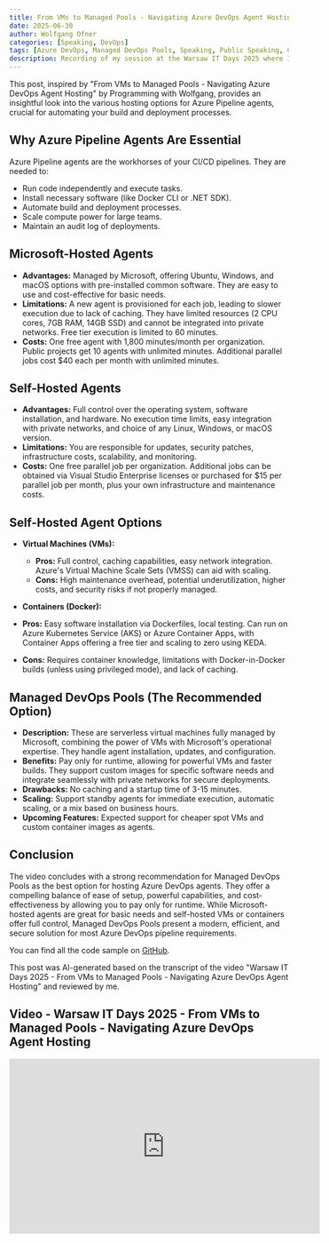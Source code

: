 ```yaml
---
title: From VMs to Managed Pools - Navigating Azure DevOps Agent Hosting - Warsaw IT Days 2025
date: 2025-06-30
author: Wolfgang Ofner
categories: [Speaking, DevOps]
tags: [Azure DevOps, Managed DevOps Pools, Speaking, Public Speaking, Conference]
description: Recording of my session at the Warsaw IT Days 2025 where I talk about the different options in Azure DevOps to host agents.
---
```


This post, inspired by "From VMs to Managed Pools - Navigating Azure DevOps Agent Hosting" by Programming with Wolfgang, provides an insightful look into the various hosting options for Azure Pipeline agents, crucial for automating your build and deployment processes.

## Why Azure Pipeline Agents Are Essential

Azure Pipeline agents are the workhorses of your CI/CD pipelines. They are needed to:

- Run code independently and execute tasks.
- Install necessary software (like Docker CLI or .NET SDK).
- Automate build and deployment processes.
- Scale compute power for large teams.
- Maintain an audit log of deployments.

## Microsoft-Hosted Agents

- **Advantages:** Managed by Microsoft, offering Ubuntu, Windows, and macOS options with pre-installed common software. They are easy to use and cost-effective for basic needs.
- **Limitations:** A new agent is provisioned for each job, leading to slower execution due to lack of caching. They have limited resources (2 CPU cores, 7GB RAM, 14GB SSD) and cannot be integrated into private networks. Free tier execution is limited to 60 minutes.
- **Costs:** One free agent with 1,800 minutes/month per organization. Public projects get 10 agents with unlimited minutes. Additional parallel jobs cost $40 each per month with unlimited minutes.

## Self-Hosted Agents
- **Advantages:** Full control over the operating system, software installation, and hardware. No execution time limits, easy integration with private networks, and choice of any Linux, Windows, or macOS version.
- **Limitations:** You are responsible for updates, security patches, infrastructure costs, scalability, and monitoring.
- **Costs:** One free parallel job per organization. Additional jobs can be obtained via Visual Studio Enterprise licenses or purchased for $15 per parallel job per month, plus your own infrastructure and maintenance costs.

## Self-Hosted Agent Options

- **Virtual Machines (VMs):**
    - **Pros:** Full control, caching capabilities, easy network integration. Azure's Virtual Machine Scale Sets (VMSS) can aid with scaling.
    - **Cons:** High maintenance overhead, potential underutilization, higher costs, and security risks if not properly managed.

- **Containers (Docker):**
- **Pros:** Easy software installation via Dockerfiles, local testing. Can run on Azure Kubernetes Service (AKS) or Azure Container Apps, with Container Apps offering a free tier and scaling to zero using KEDA.
- **Cons:** Requires container knowledge, limitations with Docker-in-Docker builds (unless using privileged mode), and lack of caching.

## Managed DevOps Pools (The Recommended Option)

- **Description:** These are serverless virtual machines fully managed by Microsoft, combining the power of VMs with Microsoft's operational expertise. They handle agent installation, updates, and configuration.
- **Benefits:** Pay only for runtime, allowing for powerful VMs and faster builds. They support custom images for specific software needs and integrate seamlessly with private networks for secure deployments.
- **Drawbacks:** No caching and a startup time of 3-15 minutes.
- **Scaling:** Support standby agents for immediate execution, automatic scaling, or a mix based on business hours.
- **Upcoming Features:** Expected support for cheaper spot VMs and custom container images as agents.

## Conclusion

The video concludes with a strong recommendation for Managed DevOps Pools as the best option for hosting Azure DevOps agents. They offer a compelling balance of ease of setup, powerful capabilities, and cost-effectiveness by allowing you to pay only for runtime. While Microsoft-hosted agents are great for basic needs and self-hosted VMs or containers offer full control, Managed DevOps Pools present a modern, efficient, and secure solution for most Azure DevOps pipeline requirements.

You can find all the code sample on <a href="https://github.com/WolfgangOfner/Youtube/tree/main/Warsaw%20IT%20Days%202025%20-%20From%20VMs%20to%20Managed%20Pools%20-%20Navigating%20Azure%20DevOps%20Agent%20Hosting" target="_blank" rel="noopener noreferrer">GitHub</a>.

This post was AI-generated based on the transcript of the video "Warsaw IT Days 2025 - From VMs to Managed Pools - Navigating Azure DevOps Agent Hosting" and reviewed by me.

## Video - Warsaw IT Days 2025 - From VMs to Managed Pools - Navigating Azure DevOps Agent Hosting

<iframe width="560" height="315" src="https://www.youtube.com/embed/OEBvWVlAuw0" title="YouTube video player" frameborder="0" allow="accelerometer; autoplay; clipboard-write; encrypted-media; gyroscope; picture-in-picture; web-share" referrerpolicy="strict-origin-when-cross-origin" allowfullscreen></iframe>